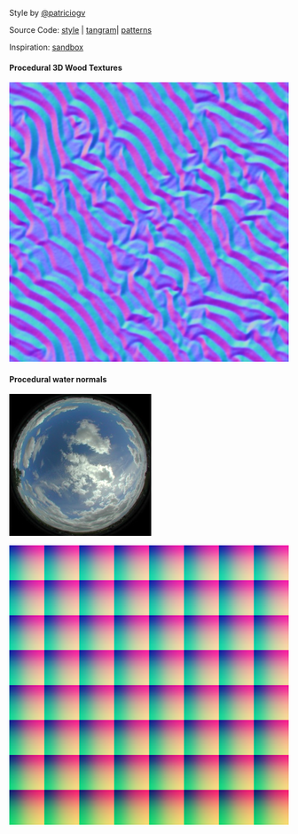 Style by [@patriciogv](https://twitter.com/patriciogv)

Source Code: [style](https://github.com/patriciogonzalezvivo/tangram-sandbox/blob/gh-pages/styles/sandbox.yaml) | [tangram](https://github.com/tangrams/tangram)| [patterns](http://tangrams.github.io/ProceduralTextures/)

Inspiration: [sandbox](http://collegeadmissions.testmasters.com/wp-content/uploads/2015/01/Girl-in-her-sandbox.jpg)

<a href="code.html#shaders/wood.frag"><canvas class="canvas" data-fragment-url="shaders/wood.frag" width="200px" height="200px"></canvas></a>
#### Procedural 3D Wood Textures

[![Sand normalmap](imgs/normal-0015.jpg)](code.html#shaders/normalmap.frag&imgs/normal-0015.jpg)

<a href="code.html#shaders/water.frag"><canvas class="canvas" data-fragment-url="shaders/water.frag" width="200px" height="200px"></canvas></a>
#### Procedural water normals

[![Water spherical enviromentalmap](imgs/sem-sky-0001.jpg)](code.html#shaders/env-map.frag&imgs/normal-0001.jpg&imgs/sem-sky-0001.jpg)

![LookUpTable](imgs/lut-0005.png)